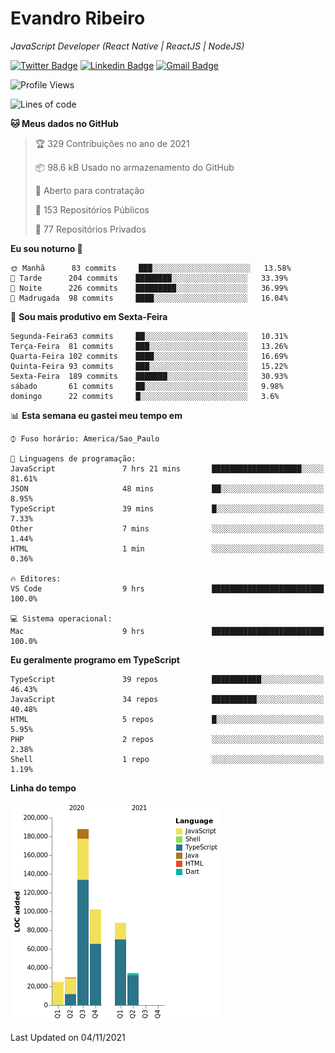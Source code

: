 # Evandro **Ribeiro**

*JavaScript Developer (React Native | ReactJS | NodeJS)*

[![Twitter Badge](https://img.shields.io/badge/-@ribeiroevandro-201B2D?style=flat-square&labelColor=201B2D&logo=twitter&logoColor=white&link=https://twitter.com/ribeiroevandro)](https://twitter.com/ribeiroevandro) 
[![Linkedin Badge](https://img.shields.io/badge/-Evandro%20Ribeiro-201B2D?style=flat-square&logo=Linkedin&logoColor=white&link=https://www.linkedin.com/in/ribeiroevandro)](https://www.linkedin.com/in/ribeiroevandro) 
[![Gmail Badge](https://img.shields.io/badge/-oi@ribeiroevandro.com.br-201B2D?style=flat-square&logo=Gmail&logoColor=white&link=mailto:oi@ribeiroevandro.com.br)](mailto:oi@ribeiroevandro.com.br)


<!--START_SECTION:waka-->
![Profile Views](http://img.shields.io/badge/Visualizac%C3%B5es%20do%20perfil-2-blue)

![Lines of code](https://img.shields.io/badge/Desde%20o%20Hello%20World%20eu%20escrevi-466053%20linhas%20de%20c%C3%B3digo-blue)

**🐱 Meus dados no GitHub** 

> 🏆 329 Contribuições no ano de 2021
 > 
> 📦 98.6 kB Usado no armazenamento do GitHub 
 > 
> 💼 Aberto para contratação
 > 
> 📜 153 Repositórios Públicos 
 > 
> 🔑 77 Repositórios Privados  
 > 
**Eu sou noturno 🦉** 

```text
🌞 Manhã      83 commits     ███░░░░░░░░░░░░░░░░░░░░░░   13.58% 
🌆 Tarde      204 commits    ████████░░░░░░░░░░░░░░░░░   33.39% 
🌃 Noite      226 commits    █████████░░░░░░░░░░░░░░░░   36.99% 
🌙 Madrugada  98 commits     ████░░░░░░░░░░░░░░░░░░░░░   16.04%

```
📅 **Sou mais produtivo em Sexta-Feira** 

```text
Segunda-Feira63 commits     ██░░░░░░░░░░░░░░░░░░░░░░░   10.31% 
Terça-Feira  81 commits     ███░░░░░░░░░░░░░░░░░░░░░░   13.26% 
Quarta-Feira 102 commits    ████░░░░░░░░░░░░░░░░░░░░░   16.69% 
Quinta-Feira 93 commits     ███░░░░░░░░░░░░░░░░░░░░░░   15.22% 
Sexta-Feira  189 commits    ███████░░░░░░░░░░░░░░░░░░   30.93% 
sábado       61 commits     ██░░░░░░░░░░░░░░░░░░░░░░░   9.98% 
domingo      22 commits     █░░░░░░░░░░░░░░░░░░░░░░░░   3.6%

```


📊 **Esta semana eu gastei meu tempo em** 

```text
⌚︎ Fuso horário: America/Sao_Paulo

💬 Linguagens de programação: 
JavaScript               7 hrs 21 mins       ████████████████████░░░░░   81.61% 
JSON                     48 mins             ██░░░░░░░░░░░░░░░░░░░░░░░   8.95% 
TypeScript               39 mins             █░░░░░░░░░░░░░░░░░░░░░░░░   7.33% 
Other                    7 mins              ░░░░░░░░░░░░░░░░░░░░░░░░░   1.44% 
HTML                     1 min               ░░░░░░░░░░░░░░░░░░░░░░░░░   0.36%

🔥 Editores: 
VS Code                  9 hrs               █████████████████████████   100.0%

💻 Sistema operacional: 
Mac                      9 hrs               █████████████████████████   100.0%

```

**Eu geralmente programo em TypeScript** 

```text
TypeScript               39 repos            ███████████░░░░░░░░░░░░░░   46.43% 
JavaScript               34 repos            ██████████░░░░░░░░░░░░░░░   40.48% 
HTML                     5 repos             █░░░░░░░░░░░░░░░░░░░░░░░░   5.95% 
PHP                      2 repos             ░░░░░░░░░░░░░░░░░░░░░░░░░   2.38% 
Shell                    1 repo              ░░░░░░░░░░░░░░░░░░░░░░░░░   1.19%

```


**Linha do tempo**

![Chart not found](https://raw.githubusercontent.com/ribeiroevandro/ribeiroevandro/master/charts/bar_graph.png) 


 Last Updated on 04/11/2021
<!--END_SECTION:waka-->

